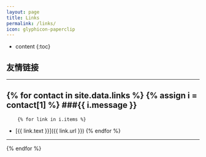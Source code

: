 ```yaml
---
layout: page
title: Links
permalink: /links/
icon: glyphicon-paperclip
---
```


* content
{:toc}

## 友情链接

-----

{% for contact in site.data.links %}
	{% assign i = contact[1] %}
###{{ i.message }}
---
		{% for link in i.items %}
- [{{ link.text }}]({{ link.url }}) 
		{% endfor %}

---
{% endfor %}

